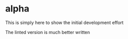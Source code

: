 # alpha

This is simply here to show the initial development effort

The linted version is much better written

